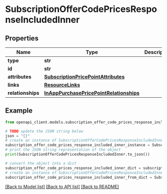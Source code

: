 # SubscriptionOfferCodePricesResponseIncludedInner


## Properties

Name | Type | Description | Notes
------------ | ------------- | ------------- | -------------
**type** | **str** |  | 
**id** | **str** |  | 
**attributes** | [**SubscriptionPricePointAttributes**](SubscriptionPricePointAttributes.md) |  | [optional] 
**links** | [**ResourceLinks**](ResourceLinks.md) |  | [optional] 
**relationships** | [**InAppPurchasePricePointRelationships**](InAppPurchasePricePointRelationships.md) |  | [optional] 

## Example

```python
from openapi_client.models.subscription_offer_code_prices_response_included_inner import SubscriptionOfferCodePricesResponseIncludedInner

# TODO update the JSON string below
json = "{}"
# create an instance of SubscriptionOfferCodePricesResponseIncludedInner from a JSON string
subscription_offer_code_prices_response_included_inner_instance = SubscriptionOfferCodePricesResponseIncludedInner.from_json(json)
# print the JSON string representation of the object
print(SubscriptionOfferCodePricesResponseIncludedInner.to_json())

# convert the object into a dict
subscription_offer_code_prices_response_included_inner_dict = subscription_offer_code_prices_response_included_inner_instance.to_dict()
# create an instance of SubscriptionOfferCodePricesResponseIncludedInner from a dict
subscription_offer_code_prices_response_included_inner_from_dict = SubscriptionOfferCodePricesResponseIncludedInner.from_dict(subscription_offer_code_prices_response_included_inner_dict)
```
[[Back to Model list]](../README.md#documentation-for-models) [[Back to API list]](../README.md#documentation-for-api-endpoints) [[Back to README]](../README.md)


